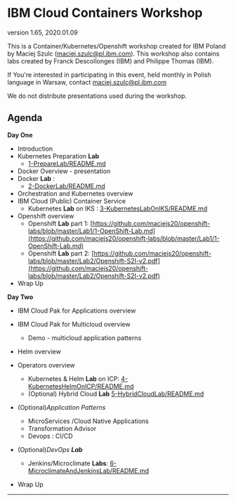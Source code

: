 # IBM Cloud Containers Workshop

version 1.65, 2020.01.09

This is a Container/Kubernetes/Openshift workshop created for IBM Poland by Maciej Szulc (maciej.szulc@pl.ibm.com).
This workshop also contains labs created by  Franck Descollonges (IBM) and Philippe Thomas (IBM).

If You're interested in participating in this event, held monthly in Polish language in Warsaw, contact maciej.szulc@pl.ibm.com

We do not distribute presentations used during the workshop.



## Agenda

**Day One**
+ Introduction
+ Kubernetes Preparation **Lab**
  + [1-PrepareLab/README.md](1-PrepareLab/README.md)
+ Docker Overview - presentation
+ Docker **Lab** :
  + [2-DockerLab/README.md](2-DockerLab/README.md)
+ Orchestration and Kubernetes overview
+ IBM Cloud (Public) Container Service
  + Kubernetes **Lab** on IKS : [3-KubernetesLabOnIKS/README.md](3-KubernetesLabOnIKS/README.md)
+ Openshift overview
	+ Openshift **Lab** part 1:  [https://github.com/maciejs20/openshift-labs/blob/master/Lab1/1-OpenShift-Lab.md](https://github.com/maciejs20/openshift-labs/blob/master/Lab1/1-OpenShift-Lab.md)
	+ Openshift **Lab** part 2:  [https://github.com/maciejs20/openshift-labs/blob/master/Lab2/Openshift-S2I-v2.pdf](https://github.com/maciejs20/openshift-labs/blob/master/Lab2/Openshift-S2I-v2.pdf)
+ Wrap Up

**Day Two**

+ IBM Cloud Pak for Applications overview
+ IBM Cloud Pak for Multicloud overview
  + Demo - multicloud application patterns
+ Helm overview
+ Operators overview
  + Kubernetes & Helm **Lab** on ICP: [4-KubernetesHelmOnICP/README.md](4-KubernetesHelmOnICP/README.md)
  + (Optional) Hybrid Cloud **Lab** [5-HybridCloudLab/README.md](5-HybridCloudLab/README.md)
+ (Optional)_Application Patterns_
  + MicroServices /Cloud Native Applications
  + Transformation Advisor
  + Devops : CI/CD
+ (Optional)_DevOps **Lab**_
  + Jenkins/Microclimate **Labs**: [6-MicroclimateAndJenkinsLab/README.md](6-MicroclimateAndJenkinsLab/README.md)

+ Wrap Up

---

